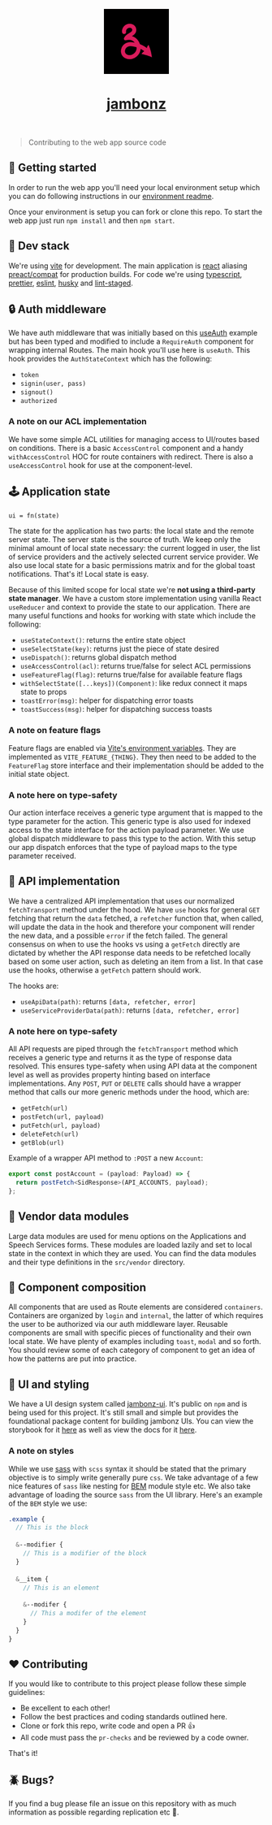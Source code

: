 <p align="center">
  <a href="https://jambonz.org">
    <img src="../public/icon192.png" height="128">
    <h1 align="center">jambonz</h1>
  </a>
</p>

<p align="center">
  <a aria-label="GitHub CI" href="https://github.com/jambonz/jambonz-webapp/actions/workflows/main.yml">
    <img alt="" src="https://github.com/jambonz/jambonz-webapp/actions/workflows/main.yml/badge.svg">
  </a>
</p>

> Contributing to the web app source code

## :rocket: Getting started

In order to run the web app you'll need your local environment setup which you can do
following instructions in our [environment readme](./environment.md).

Once your environment is setup you can fork or clone this repo. To start the web app
just run `npm install` and then `npm start`.

## :pancakes: Dev stack

We're using [vite](https://vitejs.dev/) for development.
The main application is [react](https://reactjs.org/docs/getting-started.html)
aliasing [preact/compat](https://preactjs.com/guide/v10/switching-to-preact#setting-up-compat)
for production builds. For code we're using [typescript](https://www.typescriptlang.org/),
[prettier](https://prettier.io/), [eslint](https://eslint.org/),
[husky](https://typicode.github.io/husky/#/)
and [lint-staged](https://www.npmjs.com/package/lint-staged).

## :lock: Auth middleware

We have auth middleware that was initially based on this [useAuth](https://usehooks.com/useAuth/)
example but has been typed and modified to include a `RequireAuth` component for wrapping internal Routes.
The main hook you'll use here is `useAuth`. This hook provides the `AuthStateContext` which has the
following:

- `token`
- `signin(user, pass)`
- `signout()`
- `authorized`

### A note on our ACL implementation

We have some simple ACL utilities for managing access to UI/routes based on conditions.
There is a basic `AccessControl` component and a handy `withAccessControl`
HOC for route containers with redirect. There is also a `useAccessControl` hook for
use at the component-level.

## :joystick: Application state

`ui = fn(state)`

The state for the application has two parts: the local state and the remote server state.
The server state is the source of truth. We keep only the minimal amount of local state
necessary: the current logged in user, the list of service providers and the actively selected
current service provider. We also use local state for a basic permissions matrix and for the
global toast notifications. That's it! Local state is easy.

Because of this limited scope for local state we're **not using a third-party state manager**.
We have a custom store implementation using vanilla React `useReducer` and context to provide
the state to our application. There are many useful functions and hooks for working with state
which include the following:

- `useStateContext()`: returns the entire state object
- `useSelectState(key)`: returns just the piece of state desired
- `useDispatch()`: returns global dispatch method
- `useAccessControl(acl)`: returns true/false for select ACL permissions
- `useFeatureFlag(flag)`: returns true/false for available feature flags
- `withSelectState([...keys])(Component)`: like redux connect it maps state to props
- `toastError(msg)`: helper for dispatching error toasts
- `toastSuccess(msg)`: helper for dispatching success toasts

### A note on feature flags

Feature flags are enabled via [Vite's environment variables](https://vitejs.dev/guide/env-and-mode.html#env-files).
They are implemented as `VITE_FEATURE_{THING}`. They then need to be added to
the `FeatureFlag` store interface and their implementation should be added to the initial
state object.

### A note here on type-safety

Our action interface receives a generic type argument that is mapped to the type
parameter for the action. This generic type is also used for indexed access to the
state interface for the action payload parameter. We use global dispatch middleware
to pass this type to the action. With this setup our app dispatch enforces that the
type of payload maps to the type parameter received.

## :wales: API implementation

We have a centralized API implementation that uses our normalized `fetchTransport` method
under the hood. We have `use` hooks for general `GET` fetching that return the `data` fetched,
a `refetcher` function that, when called, will update the data in the hook and therefore your
component will render the new data, and a possible `error` if the fetch failed. The general
consensus on when to use the hooks vs using a `getFetch` directly are dictated by whether the
API response data needs to be refetched locally based on some user action, such as deleting
an item from a list. In that case use the hooks, otherwise a `getFetch` pattern should work.

The hooks are:

- `useApiData(path)`: returns `[data, refetcher, error]`
- `useServiceProviderData(path)`: returns `[data, refetcher, error]`

### A note here on type-safety

All API requests are piped through the `fetchTransport` method which receives a generic type
and returns it as the type of response data resolved. This ensures type-safety when using API
data at the component level as well as provides property hinting based on interface implementations.
Any `POST`, `PUT` or `DELETE` calls should have a wrapper method that calls our more generic methods
under the hood, which are:

- `getFetch(url)`
- `postFetch(url, payload)`
- `putFetch(url, payload)`
- `deleteFetch(url)`
- `getBlob(url)`

Example of a wrapper API method to `:POST` a new `Account`:

```ts
export const postAccount = (payload: Payload) => {
  return postFetch<SidResponse>(API_ACCOUNTS, payload);
};
```

## :file_folder: Vendor data modules

Large data modules are used for menu options on the Applications and Speech Services
forms. These modules are loaded lazily and set to local state in the context in which
they are used. You can find the data modules and their type definitions in the `src/vendor`
directory.

## :sunrise: Component composition

All components that are used as Route elements are considered `containers`.
Containers are organized by `login` and `internal`, the latter of which requires
the user to be authorized via our auth middleware layer. Reusable components are
small with specific pieces of functionality and their own local state. We have
plenty of examples including `toast`, `modal` and so forth. You should review some
of each category of component to get an idea of how the patterns are put into practice.

## :art: UI and styling

We have a UI design system called [jambonz-ui](https://github.com/jambonz/jambonz-ui).
It's public on `npm` and is being used for this project. It's still small and simple
but provides the foundational package content for building jambonz UIs. You can view
the storybook for it [here](https://jambonz-ui.vercel.app/) as well as view the docs
for it [here](https://www.jambonz.org/docs/jambonz-ui/).

### A note on styles

While we use [sass](https://sass-lang.com/) with `scss` syntax it should be stated that the
primary objective is to simply write generally pure `css`. We take advantage of a few nice
features of `sass` like nesting for [BEM](http://getbem.com/naming/) module style etc. We
also take advantage of loading the source `sass` from the UI library. Here's an example of
the `BEM` style we use:

```scss
.example {
  // This is the block

  &--modifier {
    // This is a modifier of the block
  }

  &__item {
    // This is an element

    &--modifer {
      // This a modifer of the element
    }
  }
}
```

## :heart: Contributing

If you would like to contribute to this project please follow these simple guidelines:

- Be excellent to each other!
- Follow the best practices and coding standards outlined here.
- Clone or fork this repo, write code and open a PR :+1:
- All code must pass the `pr-checks` and be reviewed by a code owner.

That's it!

## :beetle: Bugs?

If you find a bug please file an issue on this repository with as much information as
possible regarding replication etc :pray:.
